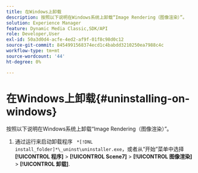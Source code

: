 ```yaml
---
title: 在Windows上卸载
description: 按照以下说明在Windows系统上卸载“Image Rendering（图像渲染）”。
solution: Experience Manager
feature: Dynamic Media Classic,SDK/API
role: Developer,User
exl-id: 50a3d0d4-acfe-4ed2-af9f-01f8c98d0c12
source-git-commit: 8454991568374ecd1c4babdd3210250ea7988c4c
workflow-type: tm+mt
source-wordcount: '44'
ht-degree: 0%

---
```


# 在Windows上卸载{#uninstalling-on-windows}

按照以下说明在Windows系统上卸载“Image Rendering（图像渲染）”。

1. 通过运行来启动卸载程序 ` *[!DNL install_folder]*\_uninst\uninstaller.exe`，或者从“开始”菜单中选择 **[!UICONTROL 程序]** > **[!UICONTROL Scene7]** > **[!UICONTROL 图像渲染]** > **[!UICONTROL 卸载]**.
